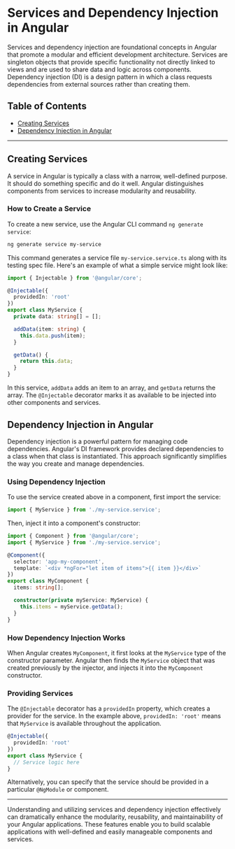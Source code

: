 # Services and Dependency Injection in Angular

Services and dependency injection are foundational concepts in Angular that promote a modular and efficient development architecture. Services are singleton objects that provide specific functionality not directly linked to views and are used to share data and logic across components. Dependency injection (DI) is a design pattern in which a class requests dependencies from external sources rather than creating them.

## Table of Contents

- [Creating Services](#creating-services)
- [Dependency Injection in Angular](#dependency-injection-in-angular)

---

## Creating Services

A service in Angular is typically a class with a narrow, well-defined purpose. It should do something specific and do it well. Angular distinguishes components from services to increase modularity and reusability.

### How to Create a Service

To create a new service, use the Angular CLI command `ng generate service`:

```bash
ng generate service my-service
```

This command generates a service file `my-service.service.ts` along with its testing spec file. Here's an example of what a simple service might look like:

```typescript
import { Injectable } from '@angular/core';

@Injectable({
  providedIn: 'root'
})
export class MyService {
  private data: string[] = [];

  addData(item: string) {
    this.data.push(item);
  }

  getData() {
    return this.data;
  }
}
```

In this service, `addData` adds an item to an array, and `getData` returns the array. The `@Injectable` decorator marks it as available to be injected into other components and services.

## Dependency Injection in Angular

Dependency injection is a powerful pattern for managing code dependencies. Angular's DI framework provides declared dependencies to a class when that class is instantiated. This approach significantly simplifies the way you create and manage dependencies.

### Using Dependency Injection

To use the service created above in a component, first import the service:

```typescript
import { MyService } from './my-service.service';
```

Then, inject it into a component's constructor:

```typescript
import { Component } from '@angular/core';
import { MyService } from './my-service.service';

@Component({
  selector: 'app-my-component',
  template: `<div *ngFor="let item of items">{{ item }}</div>`
})
export class MyComponent {
  items: string[];

  constructor(private myService: MyService) {
    this.items = myService.getData();
  }
}
```

### How Dependency Injection Works

When Angular creates `MyComponent`, it first looks at the `MyService` type of the constructor parameter. Angular then finds the `MyService` object that was created previously by the injector, and injects it into the `MyComponent` constructor.

### Providing Services

The `@Injectable` decorator has a `providedIn` property, which creates a provider for the service. In the example above, `providedIn: 'root'` means that `MyService` is available throughout the application.

```typescript
@Injectable({
  providedIn: 'root'
})
export class MyService {
  // Service logic here
}
```

Alternatively, you can specify that the service should be provided in a particular `@NgModule` or component.

---

Understanding and utilizing services and dependency injection effectively can dramatically enhance the modularity, reusability, and maintainability of your Angular applications. These features enable you to build scalable applications with well-defined and easily manageable components and services.
```